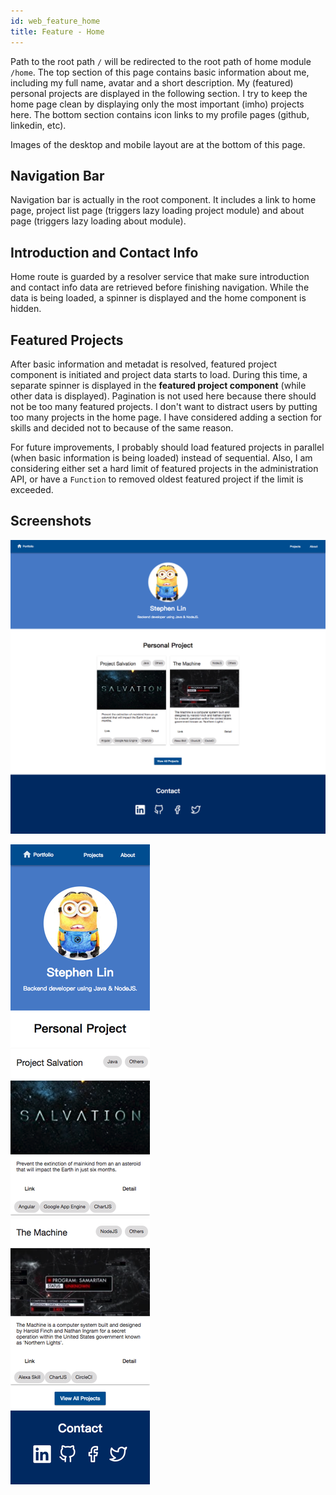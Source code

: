 ```yaml
---
id: web_feature_home
title: Feature - Home
---
```


Path to the root path `/` will be redirected to the root path of home module `/home`. The top section of this page contains basic information about me, including my full name, avatar and a short description. My (featured) personal projects are displayed in the following section. I try to keep the home page clean by displaying only the most important (imho) projects here. The bottom section contains icon links to my profile pages (github, linkedin, etc).

Images of the desktop and mobile layout are at the bottom of this page.

## Navigation Bar

Navigation bar is actually in the root component. It includes a link to home page, project list page (triggers lazy loading project module) and about page (triggers lazy loading about module).

## Introduction and Contact Info

Home route is guarded by a resolver service that make sure introduction and contact info data are retrieved before finishing navigation. While the data is being loaded, a spinner is displayed and the home component is hidden.

## Featured Projects

After basic information and metadat is resolved, featured project component is initiated and project data starts to load. During this time, a separate spinner is displayed in the **featured project component** (while other data is displayed). Pagination is not used here because there should not be too many featured projects. I don't want to distract users by putting too many projects in the home page. I have considered adding a section for skills and decided not to because of the same reason.

For future improvements, I probably should load featured projects in parallel (when basic information is being loaded) instead of sequential. Also, I am considering either set a hard limit of featured projects in the administration API, or have a `Function` to removed oldest featured project if the limit is exceeded.

## Screenshots

![Desktop Layout](assets/home_desktop.png)

![Mobile Portrait Mode Layout](assets/home_mobile.png)


